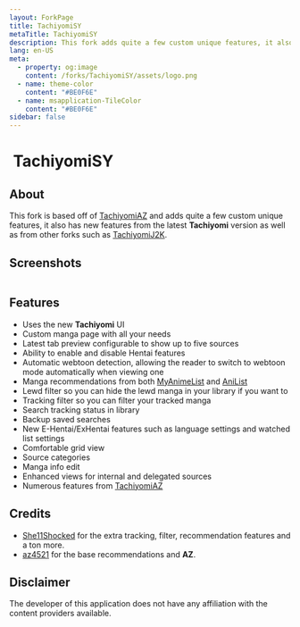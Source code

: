 ```yaml
---
layout: ForkPage
title: TachiyomiSY
metaTitle: TachiyomiSY
description: This fork adds quite a few custom unique features, it also has new features from the latest Tachiyomi version as well as from other forks such as TachiyomiJ2K.
lang: en-US
meta:
  - property: og:image
    content: /forks/TachiyomiSY/assets/logo.png
  - name: theme-color
    content: "#BE0F6E"
  - name: msapplication-TileColor
    content: "#BE0F6E"
sidebar: false
---
```


# <img class="headerLogo" :src="$withBase('/forks/TachiyomiSY/assets/logo.png')"> TachiyomiSY

<ForkButtons forkName="TachiyomiSY" downloadForkLink="https://api.github.com/repos/jobobby04/TachiyomiSY/releases/latest" downloadForkStyle="background-color:#BE0F6E;color:#FFFFFF;" githubForkLink="window.open('https://github.com/jobobby04/TachiyomiSY')"/>

## About
This fork is based off of [TachiyomiAZ](/forks/TachiyomiAZ) and adds quite a few custom unique features, it also has new features from the latest **Tachiyomi** version as well as from other forks such as [TachiyomiJ2K](/forks/TachiyomiJ2K).

## Screenshots
<img :src="$withBase('/forks/TachiyomiSY/assets/banner.png')"/>

## Features
- Uses the new **Tachiyomi** UI
- Custom manga page with all your needs
- Latest tab preview configurable to show up to five sources
- Ability to enable and disable Hentai features
- Automatic webtoon detection, allowing the reader to switch to webtoon mode automatically when viewing one
- Manga recommendations from both [MyAnimeList](https://myanimelist.net/) and [AniList](https://anilist.co/)
- Lewd filter so you can hide the lewd manga in your library if you want to
- Tracking filter so you can filter your tracked manga
- Search tracking status in library
- Backup saved searches
- New E-Hentai/ExHentai features such as language settings and watched list settings
- Comfortable grid view
- Source categories
- Manga info edit
- Enhanced views for internal and delegated sources
- Numerous features from [TachiyomiAZ](/forks/TachiyomiAZ)

## Credits
- [She11Shocked](https://github.com/she11sh0cked/) for the extra tracking, filter, recommendation features and a ton more.
- [az4521](https://github.com/az4521) for the base recommendations and **AZ**.

## Disclaimer
The developer of this application does not have any affiliation with the content providers available.
